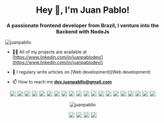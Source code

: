 <h1 align="center">Hey 👋, I'm Juan Pablo!</h1>
<h3 align="center">A passionate frontend developer from Brazil, I venture into the Backend with NodeJs</h3>
<p align="left"> <img src="https://komarev.com/ghpvc/?username=juanpabllo" alt="juanpabllo" /> </p>

- 👨‍💻 All of my projects are available at [https://www.linkedin.com/in/juanpablodev/](https://www.linkedin.com/in/juanpablodev/)

- 📝 I regulary write articles on [Web development](Web development)

- 📫 How to reach me **dev.juanpabllo@gmail.com**

<p align="center"><img src="https://konpa.github.io/devicon/devicon.git/icons/vuejs/vuejs-original-wordmark.svg" alt="vuejs" width="20" height="20"/> <img src="https://konpa.github.io/devicon/devicon.git/icons/react/react-original-wordmark.svg" alt="react" width="20" height="20"/> <img src="https://konpa.github.io/devicon/devicon.git/icons/angularjs/angularjs-original.svg" alt="angularjs" width="20" height="20"/> <img src="https://konpa.github.io/devicon/devicon.git/icons/bootstrap/bootstrap-plain.svg" alt="bootstrap" width="20" height="20"/> <img src="https://konpa.github.io/devicon/devicon.git/icons/css3/css3-original-wordmark.svg" alt="css3" width="20" height="20"/> <img src="https://konpa.github.io/devicon/devicon.git/icons/django/django-original.svg" alt="django" width="20" height="20"/> <img src="https://konpa.github.io/devicon/devicon.git/icons/docker/docker-original-wordmark.svg" alt="docker" width="20" height="20"/> <img src="https://konpa.github.io/devicon/devicon.git/icons/electron/electron-original.svg" alt="electron" width="20" height="20"/> <img src="https://konpa.github.io/devicon/devicon.git/icons/gulp/gulp-plain.svg" alt="gulp" width="20" height="20"/> <img src="https://konpa.github.io/devicon/devicon.git/icons/html5/html5-original-wordmark.svg" alt="html5" width="20" height="20"/> <img src="https://konpa.github.io/devicon/devicon.git/icons/javascript/javascript-original.svg" alt="javascript" width="20" height="20"/> <img src="https://konpa.github.io/devicon/devicon.git/icons/typescript/typescript-original.svg" alt="typescript" width="20" height="20"/> <img src="https://konpa.github.io/devicon/devicon.git/icons/mongodb/mongodb-original-wordmark.svg" alt="mongodb" width="20" height="20"/> <img src="https://konpa.github.io/devicon/devicon.git/icons/postgresql/postgresql-original-wordmark.svg" alt="postgresql" width="20" height="20"/> <img src="https://konpa.github.io/devicon/devicon.git/icons/sass/sass-original.svg" alt="sass" width="20" height="20"/> <img src="https://konpa.github.io/devicon/devicon.git/icons/nodejs/nodejs-original-wordmark.svg" alt="nodejs" width="20" height="20"/> <img src="https://konpa.github.io/devicon/devicon.git/icons/linux/linux-original.svg" alt="linux" width="20" height="20"/> <img src="https://konpa.github.io/devicon/devicon.git/icons/redux/redux-original.svg" alt="redux" width="20" height="20"/> <img src="https://konpa.github.io/devicon/devicon.git/icons/webpack/webpack-original.svg" alt="webpack" width="20" height="20"/> <img src="https://konpa.github.io/devicon/devicon.git/icons/express/express-original-wordmark.svg" alt="express" width="20" height="20"/></p><p align="center"> <img src="https://github-readme-stats.vercel.app/api?username=juanpabllo&show_icons=true" alt="juanpabllo" /> </p>

<p align="center">
<a href="https://twitter.com/juan_pabl00o" target="blank"><img align="center" src="https://cdn.jsdelivr.net/npm/simple-icons@3.0.1/icons/twitter.svg" alt="juan_pabl00o" height="20" width="20" /></a>
<a href="https://linkedin.com/in/juanpablodev" target="blank"><img align="center" src="https://cdn.jsdelivr.net/npm/simple-icons@3.0.1/icons/linkedin.svg" alt="juanpablodev" height="20" width="20" /></a>
<a href="https://stackoverflow.com/juan-pablo" target="blank"><img align="center" src="https://cdn.jsdelivr.net/npm/simple-icons@3.0.1/icons/stackoverflow.svg" alt="juan-pablo" height="20" width="20" /></a>
<a href="https://instagram.com/juan_pablloreal" target="blank"><img align="center" src="https://cdn.jsdelivr.net/npm/simple-icons@3.0.1/icons/instagram.svg" alt="juan_pablloreal" height="20" width="20" /></a>
</p>
